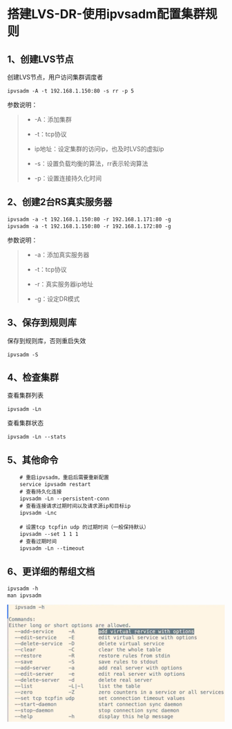 # 搭建LVS-DR-使用ipvsadm配置集群规则

## 1、创建LVS节点

创建LVS节点，用户访问集群调度者

```
ipvsadm -A -t 192.168.1.150:80 -s rr -p 5
```

参数说明：

> - -A：添加集群
> - -t：tcp协议
>
> - ip地址：设定集群的访问ip，也及时LVS的虚拟ip
>
> - -s：设置负载均衡的算法，rr表示轮询算法
> - -p：设置连接持久化时间

## 2、创建2台RS真实服务器

```
ipvsadm -a -t 192.168.1.150:80 -r 192.168.1.171:80 -g
ipvsadm -a -t 192.168.1.150:80 -r 192.168.1.172:80 -g
```

参数说明：

> - -a：添加真实服务器
> - -t：tcp协议
>
> - -r：真实服务器ip地址
> - -g：设定DR模式

## 3、保存到规则库

保存到规则库，否则重启失效

```
ipvsadm -S
```

## 4、检查集群

查看集群列表

```
ipvsadm -Ln
```

查看集群状态

```
ipvsadm -Ln --stats
```

## 5、其他命令

```
    # 重启ipvsadm，重启后需要重新配置
    service ipvsadm restart
    # 查看持久化连接
    ipvsadm -Ln --persistent-conn
    # 查看连接请求过期时间以及请求源ip和目标ip
    ipvsadm -Lnc
    
    # 设置tcp tcpfin udp 的过期时间（一般保持默认）
    ipvsadm --set 1 1 1
    # 查看过期时间
    ipvsadm -Ln --timeout
```

## 6、更详细的帮组文档

```
ipvsadm -h
man ipvsadm
```

![输入图片说明](../img/12.jpg)